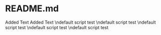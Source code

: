 # README.md

Added Text
Added Text
\ndefault script test
\ndefault script test
\ndefault script test
\ndefault script test
\ndefault script test
